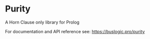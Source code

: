 # Purity

A Horn Clause only library for Prolog

For documentation and API reference see: https://buslogic.pro/purity
